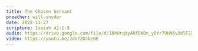```yaml
---
title: The Chosen Servant
preacher: will-snyder
date: 2022-11-27
scripture: Isaiah 42:1-9
audio: https://drive.google.com/file/d/1NhOrqXyARfDNDn_yDYr79HN6v3dlF2Xa/view
video: https://youtu.be/JdU7ZOJbeNE
---
```

